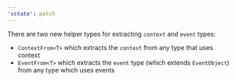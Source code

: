 ```yaml
---
'xstate': patch
---
```


There are two new helper types for extracting `context` and `event` types:

- `ContextFrom<T>` which extracts the `context` from any type that uses context
- `EventFrom<T>` which extracts the `event` type (which extends `EventObject`) from any type which uses events

